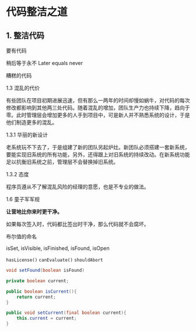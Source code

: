 # 代码整洁之道

## 1. 整洁代码

要有代码

稍后等于永不 Later equals never


糟糕的代码


1.3 混乱的代价

有些团队在项目初期进展迅速，但有那么一两年的时间却慢如蜗牛，对代码的每次修改都影响到其他两三处代码。随着混乱的增加，团队生产力也持续下降，趋向于零。此时管理层会增加更多的人手到项目中，可是新人并不熟悉系统的设计，于是他们制造更多的混乱。

1.3.1 华丽的新设计

老系统玩不下去了，于是组建了新的团队另起炉灶。新团队必须搭建一套新系统，要能实现旧系统的所有功能，另外，还得跟上对旧系统的持续改动。在新系统功能足以抗衡旧系统之前，管理层不会替换掉旧系统。

1.3.2 态度

程序员遵从不了解混乱风险的经理的意愿，也是不专业的做法。


1.6 童子军军规

**让营地比你来时更干净。**

如果每次签入时，代码都比签出时干净，那么代码就不会腐坏。




布尔值的命名

isSet, isVisible, isFinished, isFound, isOpen

`hasLicense()` `canEvaluate()` `shouldAbort`

```java
void setFound(boolean isFound)
```

```java
private boolean current;

public boolean isCurrent(){
    return current;
}

public void setCurrent(final boolean current){
    this.current = current;
}
```

















